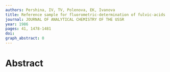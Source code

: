 ```yaml
---
authors: Pershina, IV, TV, Polenova, EK, Ivanova
title: Reference sample for fluorometric-determination of fulvic-acids
journal: JOURNAL OF ANALYTICAL CHEMISTRY OF THE USSR
year: 1986
pages: 41, 1478-1481
doi: 
graph_abstract: 0
---
```


# Abstract 

 